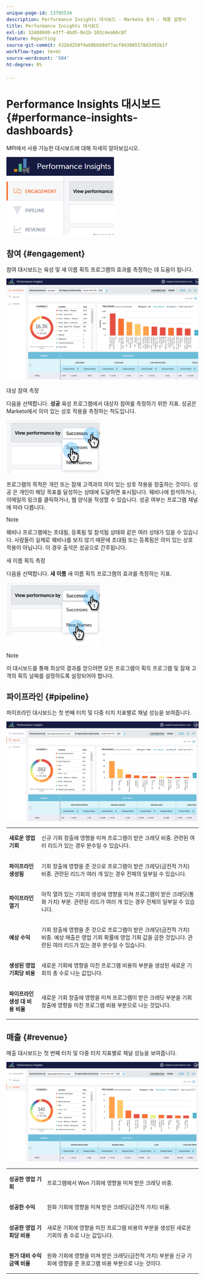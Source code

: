 ```yaml
---
unique-page-id: 13795534
description: Performance Insights 대시보드 - Marketo 문서 - 제품 설명서
title: Performance Insights 대시보드
exl-id: 324880d0-e3ff-4bd5-8e1b-102c4ea66c8f
feature: Reporting
source-git-commit: 431bd258f9a68bbb9df7acf043085578d3d91b1f
workflow-type: tm+mt
source-wordcount: '504'
ht-degree: 0%

---
```


# Performance Insights 대시보드 {#performance-insights-dashboards}

MPI에서 사용 가능한 대시보드에 대해 자세히 알아보십시오.

![](assets/1-4.png)

## 참여 {#engagement}

참여 대시보드는 육성 및 새 이름 획득 프로그램의 효과를 측정하는 데 도움이 됩니다.

![](assets/two-3.png)

대상 참여 측정

다음을 선택합니다. **성공** 육성 프로그램에서 대상자 참여를 측정하기 위한 지표. 성공은 Marketo에서 의미 있는 상호 작용을 측정하는 척도입니다.

![](assets/3-4.png)

프로그램의 목적은 개인 또는 잠재 고객과의 의미 있는 상호 작용을 창출하는 것이다. 성공 은 개인이 해당 목표를 달성하는 상태에 도달하면 표시됩니다. 웨비나에 참석하거나, 이메일의 링크를 클릭하거나, 웹 양식을 작성할 수 있습니다. 성공 여부는 프로그램 채널에 따라 다릅니다.

>[!NOTE]
>
>웨비나 프로그램에는 초대됨, 등록됨 및 참석됨 상태와 같은 여러 상태가 있을 수 있습니다. 사람들이 실제로 웨비나를 보지 않기 때문에 초대됨 또는 등록됨은 의미 있는 상호 작용이 아닙니다. 이 경우 출석은 성공으로 간주됩니다.

새 이름 획득 측정

다음을 선택합니다. **새 이름** 새 이름 획득 프로그램의 효과를 측정하는 지표.

![](assets/4-3.png)

>[!NOTE]
>
>이 대시보드를 통해 최상의 결과를 얻으려면 모든 프로그램이 획득 프로그램 및 잠재 고객의 획득 날짜를 설정하도록 설정되어야 합니다.

## 파이프라인 {#pipeline}

파이프라인 대시보드는 첫 번째 터치 및 다중 터치 지표별로 채널 성능을 보여줍니다.

![](assets/five-1.png)

<table> 
 <tbody> 
  <tr> 
   <td><p><strong>새로운 영업 기회</strong></p></td> 
   <td><p>신규 기회 창출에 영향을 미쳐 프로그램이 받은 크레딧 비중. 관련된 여러 리드가 있는 경우 분수일 수 있습니다.</p></td> 
  </tr> 
  <tr> 
   <td><p><strong>파이프라인 생성됨</strong></p></td> 
   <td><p>기회 창출에 영향을 준 것으로 프로그램이 받은 크레딧(금전적 가치) 비중. 관련된 리드가 여러 개 있는 경우 전체의 일부일 수 있습니다.</p></td> 
  </tr> 
  <tr> 
   <td><p><strong>파이프라인 열기</strong></p></td> 
   <td><p>아직 열려 있는 기회의 생성에 영향을 미쳐 프로그램이 받은 크레딧(통화 가치) 부분. 관련된 리드가 여러 개 있는 경우 전체의 일부일 수 있습니다.</p></td> 
  </tr> 
  <tr> 
   <td><p><strong>예상 수익</strong></p></td> 
   <td><p>기회 창출에 영향을 준 것으로 프로그램이 받은 크레딧(금전적 가치) 비중. 예상 매출은 영업 기회 확률에 영업 기회 값을 곱한 것입니다. 관련된 여러 리드가 있는 경우 분수일 수 있습니다.</p></td> 
  </tr> 
  <tr> 
   <td><p><strong>생성된 영업 기회당 비용</strong></p></td> 
   <td><p>새로운 기회에 영향을 미친 프로그램 비용의 부분을 생성된 새로운 기회의 총 수로 나눈 값입니다.</p></td> 
  </tr> 
  <tr> 
   <td><p><strong>파이프라인 생성 대 비용 비율</strong></p></td> 
   <td><p>새로운 기회 창출에 영향을 미쳐 프로그램이 받은 크레딧 부분을 기회 창출에 영향을 미친 프로그램 비용 부분으로 나눈 것입니다.</p></td> 
  </tr> 
 </tbody> 
</table>

## 매출 {#revenue}

매출 대시보드는 첫 번째 터치 및 다중 터치 지표별로 채널 성능을 보여줍니다.

![](assets/six-1.png)

<table> 
 <tbody> 
  <tr> 
   <td><p><strong>성공한 영업 기회</strong></p></td> 
   <td><p>프로그램에서 Won 기회에 영향을 미쳐 받은 크레딧 비중.</p></td> 
  </tr> 
  <tr> 
   <td><p><strong>성공한 수익</strong></p></td> 
   <td><p>원화 기회에 영향을 미쳐 받은 크레딧(금전적 가치) 비율.</p></td> 
  </tr> 
  <tr> 
   <td><p><strong>성공한 영업 기회당 비용</strong></p></td> 
   <td><p>새로운 기회에 영향을 미친 프로그램 비용의 부분을 생성된 새로운 기회의 총 수로 나눈 값입니다.</p></td> 
  </tr> 
  <tr> 
   <td><p><strong>원가 대비 수익 금액 비율</strong></p></td> 
   <td><p>원화 기회에 영향을 미쳐 받은 크레딧(금전적 가치) 부분을 신규 기회에 영향을 준 프로그램 비용 부분으로 나눈 것이다.</p></td> 
  </tr> 
 </tbody> 
</table>
